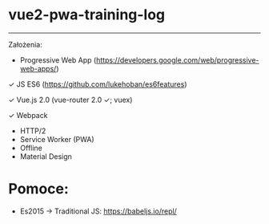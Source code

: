 # vue2-pwa-training-log
---
Założenia:
* Progressive Web App (https://developers.google.com/web/progressive-web-apps/)

✓ JS ES6 (https://github.com/lukehoban/es6features)

✓ Vue.js 2.0 (vue-router 2.0 ✓; vuex)

✓ Webpack

* HTTP/2
* Service Worker (PWA)
* Offline
* Material Design

# Pomoce:
* Es2015 -> Traditional JS: https://babeljs.io/repl/
